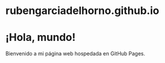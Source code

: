 # rubengarciadelhorno.github.io
<!DOCTYPE html>
<html lang="es">
<head>
    <meta charset="UTF-8">
    <meta name="viewport" content="width=device-width, initial-scale=1.0">
    <title>Mi Página GitHub</title>
</head>
<body>
    <h1>¡Hola, mundo!</h1>
    <p>Bienvenido a mi página web hospedada en GitHub Pages.</p>
</body>
</html>
